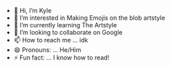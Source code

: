- 👋 Hi, I’m Kyle
- 👀 I’m interested in Making Emojis on the blob artstyle
- 🌱 I’m currently learning The Artstyle
- 💞️ I’m looking to collaborate on Google
- 📫 How to reach me ... idk
- 😄 Pronouns: ... He/Him
- ⚡ Fun fact: ... I know how to read!

<!---
Pudding-Stickers-New/Pudding-Stickers-New is a ✨ special ✨ repository because its `README.md` (this file) appears on your GitHub profile.
You can click the Preview link to take a look at your changes.
--->
